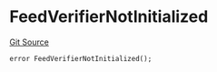 # FeedVerifierNotInitialized

[Git Source](https://github.com/Eoracle/target-contracts/blob/ad9e9f7d406e96d8227780565e0953208bab6e55/src/interfaces/Errors.sol)

```solidity
error FeedVerifierNotInitialized();
```
